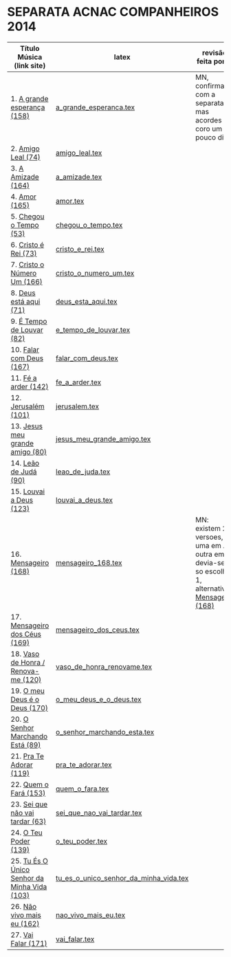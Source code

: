 SEPARATA ACNAC COMPANHEIROS 2014
=================================

| Título Música (link site)            											| latex                                                                     | revisão feita por ... 		|
| ----------------------------------------------------------------------		| -----------------------------------------------------------------------   | ------------------------------|
| 1. [A grande esperança (158)](http://www.psalterio.net/158)					| [a_grande_esperanca.tex](../../songs/pt/a_grande_esperanca.tex)           | MN, confirmado com a separata mas acordes coro um pouco diff.								|
| 2. [Amigo Leal (74)](http://www.psalterio.net/74)				 				| [amigo_leal.tex](../../songs/pt/amigo_leal.tex)             				| 								|
| 3. [A Amizade (164)](http://www.psalterio.net/164)					 		| [a_amizade.tex](../../songs/pt/a_amizade.tex)             					| 								|
| 4. [Amor (165)](http://www.psalterio.net/165)					 				| [amor.tex](../../songs/pt/amor.tex)             							| 								|
| 5. [Chegou o Tempo (53)](http://www.psalterio.net/53) 						| [chegou_o_tempo.tex](../../songs/pt/chegou_o_tempo.tex)             		| 								|
| 6. [Cristo é Rei (73)](http://www.psalterio.net/73)					 		| [cristo_e_rei.tex](../../songs/pt/cristo_e_rei.tex)             			| 								|
| 7. [Cristo o Número Um (166)](http://www.psalterio.net/166) 					| [cristo_o_numero_um.tex](../../songs/pt/cristo_o_numero_um.tex)             				| 								|
| 8. [Deus está aqui (71)](http://www.psalterio.net/71) 						| [deus_esta_aqui.tex](../../songs/pt/deus_esta_aqui.tex)             		| 								|
| 9. [É Tempo de Louvar (82)](http://www.psalterio.net/82) 						| [e_tempo_de_louvar.tex](../../songs/pt/e_tempo_de_louvar.tex) 	| 								|
| 10. [Falar com Deus (167)](http://www.psalterio.net/167) 						| [falar_com_deus.tex](../../songs/pt/falar_com_deus.tex)             		| 								|
| 11. [Fé a arder (142)](http://www.psalterio.net/142)                      	| [fe_a_arder.tex](../../songs/pt/fe_a_arder.tex)                             	|								|
| 12. [Jerusalém (101)](http://www.psalterio.net/101) 					 		| [jerusalem.tex](../../songs/pt/jerusalem.tex)             				| 								|
| 13. [Jesus meu grande amigo (80)](http://www.psalterio.net/80) 		 		| [jesus_meu_grande_amigo.tex](../../songs/pt/jesus_meu_grande_amigo.tex)   | 								|
| 14. [Leão de Judá (90)](http://www.psalterio.net/90) 					 		| [leao_de_juda.tex](../../songs/pt/leao_de_juda.tex)             			| 								|
| 15. [Louvai a Deus (123)](http://www.psalterio.net/123) 						| [louvai_a_deus.tex](../../songs/pt/louvai_a_deus.tex)             		| 								|
| 16. [Mensageiro (168)](http://www.psalterio.net/168) 					 		| [mensageiro_168.tex](../../songs/pt/mensageiro.tex)          				| MN: existem 2 versoes, uma em A outra em C, devia-se so escolher 1, alternativa [Mensageiro (168)](http://www.psalterio.net/168) 									|
| 17. [Mensageiro dos Céus (169)](http://www.psalterio.net/169)					| [mensageiro_dos_ceus.tex](../../songs/pt/mensageiro_dos_ceus.tex)         | 								|
| 18. [Vaso de Honra / Renova-me (120)](http://www.psalterio.net/120) 			| [vaso_de_honra_renovame.tex](../../songs/pt/vaso_de_honra_renovame.tex)   | 								|
| 19. [O meu Deus é o Deus (170)](http://www.psalterio.net/170)					| [o_meu_deus_e_o_deus.tex](../../songs/pt/o_meu_deus_e_o_deus.tex)         | 								|
| 20. [O Senhor Marchando Está (89)](http://www.psalterio.net/89) 				| [o_senhor_marchando_esta.tex](../../songs/pt/o_senhor_marchando_esta.tex)	| 								|
| 21. [Pra Te Adorar (119)](http://www.psalterio.net/119) 						| [pra_te_adorar.tex](../../songs/pt/pra_te_adorar.tex)             		| 								|
| 22. [Quem o Fará (153)](http://www.psalterio.net/153) 					 	| [quem_o_fara.tex](../../songs/pt/quem_o_fara.tex)             			| 								|
| 23. [Sei que não vai tardar (63)](http://www.psalterio.net/63)				| [sei_que_nao_vai_tardar.tex](../../songs/pt/sei_que_nao_vai_tardar.tex)  	| 								|
| 24. [O Teu Poder (139)](http://www.psalterio.net/139) 					 	| [o_teu_poder.tex](../../songs/pt/o_teu_poder.tex)             			| 								|
| 25. [Tu És O Único Senhor da Minha Vida (103)](http://www.psalterio.net/103)	| [tu_es_o_unico_senhor_da_minha_vida.tex](../../songs/pt/tu_es_o_unico_senhor_da_minha_vida.tex) | 								|
| 26. [Não vivo mais eu (162)](http://www.psalterio.net/162) 					| [nao_vivo_mais_eu.tex](../../songs/pt/nao_vivo_mais_eu.tex)             	| 								|
| 27. [Vai Falar (171)](http://www.psalterio.net/171)					 		| [vai_falar.tex](../../songs/pt/vai_falar.tex)             				| 								|

